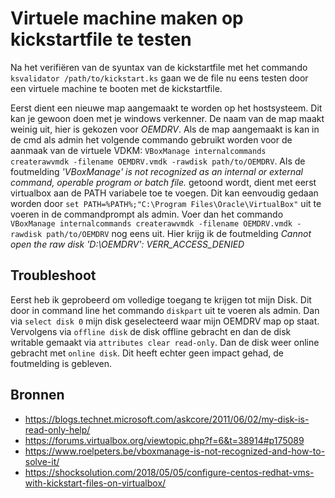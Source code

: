 # Virtuele machine maken op kickstartfile te testen

Na het verifiëren van de syuntax van de kickstartfile met het commando `ksvalidator /path/to/kickstart.ks` gaan we de file nu eens testen door een virtuele machine te booten met de kickstartfile. 

Eerst dient een nieuwe map aangemaakt te worden op het hostsysteem. Dit kan je gewoon doen met je windows verkenner. De naam van de map maakt weinig uit, hier is gekozen voor *OEMDRV*. Als de map aangemaakt is kan in de cmd als admin het volgende commando gebruikt worden voor de aanmaak van de virtuele VDKM: `VBoxManage internalcommands createrawvmdk -filename OEMDRV.vmdk -rawdisk path/to/OEMDRV`. Als de foutmelding *'VBoxManage' is not recognized as an internal or external command, operable program or batch file.* getoond wordt, dient met eerst virtualbox aan de PATH variabele toe te voegen. Dit kan eenvoudig gedaan worden door `set PATH=%PATH%;"C:\Program Files\Oracle\VirtualBox"` uit te voeren in de commandprompt als admin. Voer dan het commando `VBoxManage internalcommands createrawvmdk -filename OEMDRV.vmdk -rawdisk path/to/OEMDRV` nog eens uit. Hier krijg ik de foutmelding  *Cannot open the raw disk 'D:\OEMDRV': VERR_ACCESS_DENIED*

## Troubleshoot
Eerst heb ik geprobeerd om volledige toegang te krijgen tot mijn Disk. Dit door in command line het commando `diskpart` uit te voeren als admin. Dan via `select disk 0` mijn disk geselecteerd waar mijn OEMDRV map op staat. Vervolgens via `offline disk` de disk offline gebracht en dan de disk writable gemaakt via `attributes clear read-only`. Dan de disk weer online gebracht met `online disk`. Dit heeft echter geen impact gehad, de foutmelding is gebleven.



## Bronnen

 - https://blogs.technet.microsoft.com/askcore/2011/06/02/my-disk-is-read-only-help/
 - https://forums.virtualbox.org/viewtopic.php?f=6&t=38914#p175089
 - https://www.roelpeters.be/vboxmanage-is-not-recognized-and-how-to-solve-it/
 - https://shocksolution.com/2018/05/05/configure-centos-redhat-vms-with-kickstart-files-on-virtualbox/